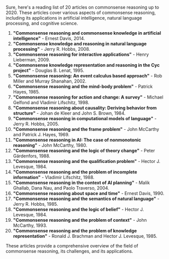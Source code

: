 Sure, here's a reading list of 20 articles on commonsense reasoning up to 2020. These articles cover various aspects of commonsense reasoning, including its applications in artificial intelligence, natural language processing, and cognitive science.

1. **"Commonsense reasoning and commonsense knowledge in artificial intelligence"** - Ernest Davis, 2014.
2. **"Commonsense knowledge and reasoning in natural language processing"** - Jerry R. Hobbs, 2008.
3. **"Commonsense reasoning for interactive applications"** - Henry Lieberman, 2009.
4. **"Commonsense knowledge representation and reasoning in the Cyc project"** - Douglas B. Lenat, 1995.
5. **"Commonsense reasoning: An event calculus based approach"** - Rob Miller and Murray Shanahan, 2002.
6. **"Commonsense reasoning and the mind-body problem"** - Patrick Hayes, 1985.
7. **"Commonsense reasoning for action and change: A survey"** - Michael Gelfond and Vladimir Lifschitz, 1998.
8. **"Commonsense reasoning about causality: Deriving behavior from structure"** - Johan de Kleer and John S. Brown, 1984.
9. **"Commonsense reasoning in computational models of language"** - Jerry R. Hobbs, 2005.
10. **"Commonsense reasoning and the frame problem"** - John McCarthy and Patrick J. Hayes, 1969.
11. **"Commonsense reasoning in AI: The case of nonmonotonic reasoning"** - John McCarthy, 1980.
12. **"Commonsense reasoning and the logic of theory change"** - Peter Gärdenfors, 1988.
13. **"Commonsense reasoning and the qualification problem"** - Hector J. Levesque, 1984.
14. **"Commonsense reasoning and the problem of incomplete information"** - Vladimir Lifschitz, 1988.
15. **"Commonsense reasoning in the context of AI planning"** - Malik Ghallab, Dana Nau, and Paolo Traverso, 2004.
16. **"Commonsense reasoning about space and time"** - Ernest Davis, 1990.
17. **"Commonsense reasoning and the semantics of natural language"** - Jerry R. Hobbs, 1985.
18. **"Commonsense reasoning and the logic of belief"** - Hector J. Levesque, 1984.
19. **"Commonsense reasoning and the problem of context"** - John McCarthy, 1993.
20. **"Commonsense reasoning and the problem of knowledge representation"** - Ronald J. Brachman and Hector J. Levesque, 1985.

These articles provide a comprehensive overview of the field of commonsense reasoning, its challenges, and its applications.